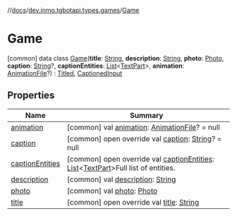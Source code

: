 //[docs](../../../index.md)/[dev.inmo.tgbotapi.types.games](../index.md)/[Game](index.md)



# Game  
 [common] data class [Game](index.md)(**title**: [String](https://kotlinlang.org/api/latest/jvm/stdlib/kotlin/-string/index.html), **description**: [String](https://kotlinlang.org/api/latest/jvm/stdlib/kotlin/-string/index.html), **photo**: [Photo](../../dev.inmo.tgbotapi.types.files/index.md#%5Bdev.inmo.tgbotapi.types.files%2FPhoto%2F%2F%2FPointingToDeclaration%2F%5D%2FClasslikes%2F625018081), **caption**: [String](https://kotlinlang.org/api/latest/jvm/stdlib/kotlin/-string/index.html)?, **captionEntities**: [List](https://kotlinlang.org/api/latest/jvm/stdlib/kotlin.collections/-list/index.html)<[TextPart](../../dev.inmo.tgbotapi.CommonAbstracts/-text-part/index.md)>, **animation**: [AnimationFile](../../dev.inmo.tgbotapi.types.files/-animation-file/index.md)?) : [Titled](../../dev.inmo.tgbotapi.CommonAbstracts/-titled/index.md), [CaptionedInput](../../dev.inmo.tgbotapi.CommonAbstracts/-captioned-input/index.md)   


## Properties  
  
|  Name |  Summary | 
|---|---|
| <a name="dev.inmo.tgbotapi.types.games/Game/animation/#/PointingToDeclaration/"></a>[animation](animation.md)| <a name="dev.inmo.tgbotapi.types.games/Game/animation/#/PointingToDeclaration/"></a> [common] val [animation](animation.md): [AnimationFile](../../dev.inmo.tgbotapi.types.files/-animation-file/index.md)? = null   <br>|
| <a name="dev.inmo.tgbotapi.types.games/Game/caption/#/PointingToDeclaration/"></a>[caption](caption.md)| <a name="dev.inmo.tgbotapi.types.games/Game/caption/#/PointingToDeclaration/"></a> [common] open override val [caption](caption.md): [String](https://kotlinlang.org/api/latest/jvm/stdlib/kotlin/-string/index.html)? = null   <br>|
| <a name="dev.inmo.tgbotapi.types.games/Game/captionEntities/#/PointingToDeclaration/"></a>[captionEntities](caption-entities.md)| <a name="dev.inmo.tgbotapi.types.games/Game/captionEntities/#/PointingToDeclaration/"></a> [common] open override val [captionEntities](caption-entities.md): [List](https://kotlinlang.org/api/latest/jvm/stdlib/kotlin.collections/-list/index.html)<[TextPart](../../dev.inmo.tgbotapi.CommonAbstracts/-text-part/index.md)>Full list of entities.   <br>|
| <a name="dev.inmo.tgbotapi.types.games/Game/description/#/PointingToDeclaration/"></a>[description](description.md)| <a name="dev.inmo.tgbotapi.types.games/Game/description/#/PointingToDeclaration/"></a> [common] val [description](description.md): [String](https://kotlinlang.org/api/latest/jvm/stdlib/kotlin/-string/index.html)   <br>|
| <a name="dev.inmo.tgbotapi.types.games/Game/photo/#/PointingToDeclaration/"></a>[photo](photo.md)| <a name="dev.inmo.tgbotapi.types.games/Game/photo/#/PointingToDeclaration/"></a> [common] val [photo](photo.md): [Photo](../../dev.inmo.tgbotapi.types.files/index.md#%5Bdev.inmo.tgbotapi.types.files%2FPhoto%2F%2F%2FPointingToDeclaration%2F%5D%2FClasslikes%2F625018081)   <br>|
| <a name="dev.inmo.tgbotapi.types.games/Game/title/#/PointingToDeclaration/"></a>[title](title.md)| <a name="dev.inmo.tgbotapi.types.games/Game/title/#/PointingToDeclaration/"></a> [common] open override val [title](title.md): [String](https://kotlinlang.org/api/latest/jvm/stdlib/kotlin/-string/index.html)   <br>|

